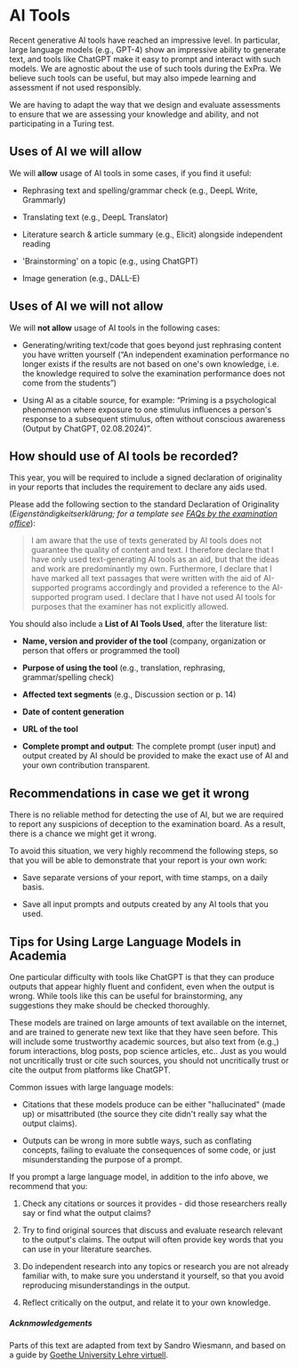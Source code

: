 # AI Tools

Recent generative AI tools have reached an impressive level. In particular, large language models (e.g., GPT-4) show an impressive ability to generate text, and tools like ChatGPT make it easy to prompt and interact with such models. We are agnostic about the use of such tools during the ExPra. We believe such tools can be useful, but may also impede learning and assessment if not used responsibly.

We are having to adapt the way that we design and evaluate assessments to ensure that we are assessing your knowledge and ability, and not participating in a Turing test.

## Uses of AI we will allow

We will **allow** usage of AI tools in some cases, if you find it useful:

* Rephrasing text and spelling/grammar check (e.g., DeepL Write, Grammarly)

* Translating text (e.g., DeepL Translator)

* Literature search & article summary (e.g., Elicit) alongside independent reading

* 'Brainstorming' on a topic (e.g., using ChatGPT)

* Image generation (e.g., DALL-E)

## Uses of AI we will not allow

We will **not allow** usage of AI tools in the following cases:

* Generating/writing text/code that goes beyond just rephrasing content you have written yourself (“An independent examination performance no longer exists if the results are not based on one's own knowledge, i.e. the knowledge required to solve the examination performance does not come from the students”)

* Using AI as a citable source, for example: “Priming is a psychological phenomenon where exposure to one stimulus influences a person's response to a subsequent stimulus, often without conscious awareness (Output by ChatGPT, 02.08.2024)”.

## How should use of AI tools be recorded?

This year, you will be required to include a signed declaration of originality in your reports that includes the requirement to declare any aids used.

Please add the following section to the standard Declaration of Originality (*Eigenständigkeitserklärung; for a template see [FAQs by the examination office](https://www.psychologie.uni-frankfurt.de/126118252/BSc_MSc_FAQ_Okt_2022.pdf)*):

> I am aware that the use of texts generated by AI tools does not guarantee the quality of content and text. I therefore declare that I have only used text-generating AI tools as an aid, but that the ideas and work are predominantly my own. Furthermore, I declare that I have marked all text passages that were written with the aid of AI-supported programs accordingly and provided a reference to the AI-supported program used. I declare that I have not used AI tools for purposes that the examiner has not explicitly allowed.

You should also include a **List of AI Tools Used**, after the literature list:

* **Name, version and provider of the tool** (company, organization or person that offers or programmed the tool)

* **Purpose of using the tool** (e.g., translation, rephrasing, grammar/spelling check)

* **Affected text segments** (e.g., Discussion section or p. 14)

* **Date of content generation**

* **URL of the tool**

* **Complete prompt and output**: The complete prompt (user input) and output created by AI should be provided to make the exact use of AI and your own contribution transparent.

## Recommendations in case we get it wrong

There is no reliable method for detecting the use of AI, but we are required to report any suspicions of deception to the examination board. As a result, there is a chance we might get it wrong.

To avoid this situation, we very highly recommend the following steps, so that you will be able to demonstrate that your report is your own work:

* Save separate versions of your report, with time stamps, on a daily basis.

* Save all input prompts and outputs created by any AI tools that you used.

## Tips for Using Large Language Models in Academia

One particular difficulty with tools like ChatGPT is that they can produce outputs that appear highly fluent and confident, even when the output is wrong. While tools like this can be useful for brainstorming, any suggestions they make should be checked thoroughly.

These models are trained on large amounts of text available on the internet, and are trained to generate new text like that they have seen before. This will include some trustworthy academic sources, but also text from (e.g.,) forum interactions, blog posts, pop science articles, etc.. Just as you would not uncritically trust or cite such sources, you should not uncritically trust or cite the output from platforms like ChatGPT.

Common issues with large language models:

* Citations that these models produce can be either "hallucinated" (made up) or misattributed (the source they cite didn't really say what the output claims).

* Outputs can be wrong in more subtle ways, such as conflating concepts, failing to evaluate the consequences of some code, or just misunderstanding the purpose of a prompt.

If you prompt a large language model, in addition to the info above, we recommend that you:

1. Check any citations or sources it provides - did those researchers really say or find what the output claims?

2. Try to find original sources that discuss and evaluate research relevant to the output's claims. The output will often provide key words that you can use in your literature searches.

3. Do independent research into any topics or research you are not already familiar with, to make sure you understand it yourself, so that you avoid reproducing misunderstandings in the output.

4. Reflect critically on the output, and relate it to your own knowledge.

##### Acknmowledgements

Parts of this text are adapted from text by Sandro Wiesmann, and based on a guide by [Goethe University Lehre virtuell](https://lehre-virtuell.uni-frankfurt.de/knowhow/einsatz-von-generativer-ki-in-der-lehre-handlungsempfehlungen-fur-lehrende/#hinweise-zum-umgang-mit-verdachtsfaellen-zum-unzulaessigen-einsatz-von-ki-tools-in-schriftlichen-arbeiten).
